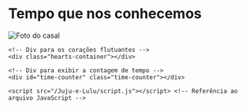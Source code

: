 <html lang="en">
<head>
    <meta charset="UTF-8">
    <meta name="viewport" content="width=device-width, initial-scale=1.0">
    <title>Tempo que nos conhecemos</title>
    <link rel="stylesheet" href="/Juju-e-Lulu/styles.css"> <!-- Referência ao arquivo CSS -->
</head>
<body>
    <h1>Tempo que nos conhecemos</h1>
    <!-- Caminho atualizado da imagem -->
    <img src="/Juju-e-Lulu/VcaH8LA.jpeg" alt="Foto do casal">
    
    <!-- Div para os corações flutuantes -->
    <div class="hearts-container"></div>

    <!-- Div para exibir a contagem de tempo -->
    <div id="time-counter" class="time-counter"></div>

    <script src="/Juju-e-Lulu/script.js"></script> <!-- Referência ao arquivo JavaScript -->
</body>
</html>
